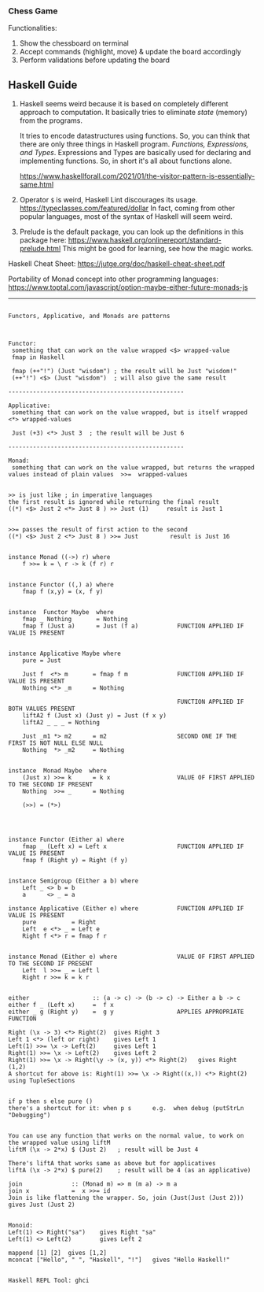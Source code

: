### Chess Game
Functionalities:

1. Show the chessboard on terminal
2. Accept commands (highlight, move) & update the board accordingly
3. Perform validations before updating the board

## Haskell Guide

1. Haskell seems weird because it is based on completely different approach to computation. It basically tries to eliminate *state* (memory) from the programs.
   
   It tries to encode datastructures using functions. So, you can think that there are only three things in Haskell program. *Functions, Expressions, and Types*. Expressions and Types are basically used for declaring and implementing functions. So, in short it's all about functions alone.
   
   https://www.haskellforall.com/2021/01/the-visitor-pattern-is-essentially-same.html
   
2. Operator `$` is weird, Haskell Lint discourages its usage. https://typeclasses.com/featured/dollar
   In fact, coming from other popular languages, most of the syntax of Haskell will seem weird.
   
3. Prelude is the default package, you can look up the definitions in this package here: https://www.haskell.org/onlinereport/standard-prelude.html
   This might be good for learning, see how the magic works.
   

Haskell Cheat Sheet: https://jutge.org/doc/haskell-cheat-sheet.pdf

Portability of Monad concept into other programming languages: https://www.toptal.com/javascript/option-maybe-either-future-monads-js

<hr>

``` 

Functors, Applicative, and Monads are patterns



Functor:
 something that can work on the value wrapped <$> wrapped-value 
 fmap in Haskell

 fmap (++"!") (Just "wisdom") ; the result will be Just "wisdom!" 
 (++"!") <$> (Just "wisdom")  ; will also give the same result

--------------------------------------------------

Applicative:
 something that can work on the value wrapped, but is itself wrapped <*> wrapped-values

 Just (+3) <*> Just 3  ; the result will be Just 6

--------------------------------------------------

Monad:
 something that can work on the value wrapped, but returns the wrapped values instead of plain values  >>=  wrapped-values


>> is just like ; in imperative languages
the first result is ignored while returning the final result
((*) <$> Just 2 <*> Just 8 ) >> Just (1)     result is Just 1


>>= passes the result of first action to the second
((*) <$> Just 2 <*> Just 8 ) >>= Just         result is Just 16


instance Monad ((->) r) where
    f >>= k = \ r -> k (f r) r


instance Functor ((,) a) where
    fmap f (x,y) = (x, f y)


instance  Functor Maybe  where
    fmap _ Nothing       = Nothing
    fmap f (Just a)      = Just (f a)           FUNCTION APPLIED IF VALUE IS PRESENT


instance Applicative Maybe where
    pure = Just

    Just f  <*> m       = fmap f m              FUNCTION APPLIED IF VALUE IS PRESENT
    Nothing <*> _m      = Nothing

    											FUNCTION APPLIED IF BOTH VALUES PRESENT
    liftA2 f (Just x) (Just y) = Just (f x y)
    liftA2 _ _ _ = Nothing

    Just _m1 *> m2      = m2  					SECOND ONE IF THE FIRST IS NOT NULL ELSE NULL
    Nothing  *> _m2     = Nothing


instance  Monad Maybe  where
    (Just x) >>= k      = k x					VALUE OF FIRST APPLIED TO THE SECOND IF PRESENT
    Nothing  >>= _      = Nothing

    (>>) = (*>)




instance Functor (Either a) where
    fmap _ (Left x) = Left x                    FUNCTION APPLIED IF VALUE IS PRESENT
    fmap f (Right y) = Right (f y)              


instance Semigroup (Either a b) where
    Left _ <> b = b
    a      <> _ = a

instance Applicative (Either e) where           FUNCTION APPLIED IF VALUE IS PRESENT
    pure          = Right
    Left  e <*> _ = Left e
    Right f <*> r = fmap f r


instance Monad (Either e) where                 VALUE OF FIRST APPLIED TO THE SECOND IF PRESENT
    Left  l >>= _ = Left l
    Right r >>= k = k r


either                  :: (a -> c) -> (b -> c) -> Either a b -> c
either f _ (Left x)     =  f x
either _ g (Right y)    =  g y                  APPLIES APPROPRIATE FUNCTION

Right (\x -> 3) <*> Right(2)  gives Right 3
Left 1 <*> (left or right)    gives Left 1
Left(1) >>= \x -> Left(2)     gives Left 1
Right(1) >>= \x -> Left(2)    gives Left 2
Right(1) >>= \x -> Right(\y -> (x, y)) <*> Right(2)   gives Right (1,2)
A shortcut for above is: Right(1) >>= \x -> Right((x,)) <*> Right(2) using TupleSections


if p then s else pure ()
there's a shortcut for it: when p s      e.g.  when debug (putStrLn "Debugging")


You can use any function that works on the normal value, to work on the wrapped value using liftM
liftM (\x -> 2*x) $ (Just 2)   ; result will be Just 4

There's liftA that works same as above but for applicatives
liftA (\x -> 2*x) $ pure(2)    ; result will be 4 (as an applicative)

join              :: (Monad m) => m (m a) -> m a
join x            =  x >>= id
Join is like flattening the wrapper. So, join (Just(Just (Just 2)))  gives Just (Just 2)


Monoid:
Left(1) <> Right("sa")    gives Right "sa"
Left(1) <> Left(2)        gives Left 2

mappend [1] [2]  gives [1,2]
mconcat ["Hello", " ", "Haskell", "!"]   gives "Hello Haskell!"


Haskell REPL Tool: ghci

```